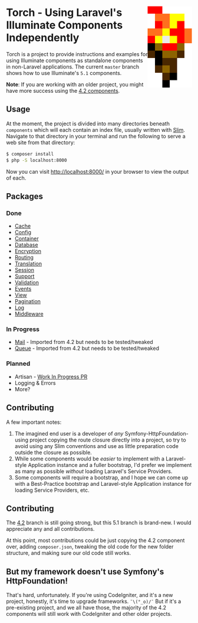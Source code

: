 # <img src="torch-logo.png" alt="Torch Logo" align="right">Torch - Using Laravel's Illuminate Components Independently

Torch is a project to provide instructions and examples for using Illuminate components as standalone components in non-Laravel applications. The current `master` branch shows how to use Illuminate's `5.1` components.

**Note**: If you are working with an older project, you might have more success using the [4.2 components](https://github.com/mattstauffer/torch/tree/4.2).

## Usage
At the moment, the project is divided into many directories beneath `components` which will each contain an index file, usually written with [Slim](http://www.slimframework.com/). Navigate to that directory in your terminal and run the following to serve a web site from that directory:

```bash
$ composer install
$ php -S localhost:8000
```

Now you can visit [http://localhost:8000/](http://localhost:8000/) in your browser to view the output of each.

## Packages

### Done
 * [Cache](https://github.com/mattstauffer/Torch/tree/master/components/cache)
 * [Config](https://github.com/mattstauffer/Torch/tree/master/components/config)
 * [Container](https://github.com/mattstauffer/Torch/tree/master/components/container)
 * [Database](https://github.com/mattstauffer/Torch/tree/master/components/database)
 * [Encryption](https://github.com/mattstauffer/Torch/tree/master/components/encryption)
 * [Routing](https://github.com/mattstauffer/Torch/tree/master/components/routing)
 * [Translation](https://github.com/mattstauffer/Torch/tree/master/components/translation)
 * [Session](https://github.com/mattstauffer/Torch/tree/master/components/session)
 * [Support](https://github.com/mattstauffer/Torch/tree/master/components/support)
 * [Validation](https://github.com/mattstauffer/Torch/tree/master/components/validation)
 * [Events](https://github.com/mattstauffer/Torch/tree/master/components/events)
 * [View](https://github.com/mattstauffer/Torch/tree/master/components/view)
 * [Pagination](https://github.com/mattstauffer/Torch/tree/master/components/pagination)
 * [Log](https://github.com/mattstauffer/Torch/tree/master/components/log)
 * [Middleware](https://github.com/mattstauffer/Torch/tree/master/components/middleware)

### In Progress
 * [Mail](https://github.com/mattstauffer/Torch/tree/master/components/mail) - Imported from 4.2 but needs to be tested/tweaked
 * [Queue](https://github.com/mattstauffer/Torch/tree/master/components/queue) - Imported from 4.2 but needs to be tested/tweaked

### Planned
 * Artisan - [Work In Progress PR](https://github.com/mattstauffer/Torch/pull/22)
 * Logging & Errors
 * More?

## Contributing
A few important notes:

 1. The imagined end user is a developer of *any* Symfony-HttpFoundation-using project copying the route closure directly into a project, so try to avoid using any Slim conventions and use as little preparation code outside the closure as possible.
 2. While some components would be *easier* to implement with a Laravel-style Application instance and a fuller bootstrap, I'd prefer we implement as many as possible *without* loading Laravel's Service Providers.
 3. Some components will require a bootstrap, and I hope we can come up with a Best-Practice bootstrap and Laravel-style Application instance for loading Service Providers, etc.

## Contributing
The [4.2](https://github.com/mattstauffer/torch/tree/4.2) branch is still going strong, but this 5.1 branch is brand-new. I would appreciate any and all contributions.

At this point, most contributions could be just copying the 4.2 component over, adding `composer.json`, tweaking the old code for the new folder structure, and making sure our old code still works.

## But my framework doesn't use Symfony's HttpFoundation!
That's hard, unfortunately. If you're using CodeIgniter, and it's a new project, honestly, it's time to upgrade frameworks. `¯\(°_o)/¯` But if it's a pre-existing project, and we all have those, the majority of the 4.2 components will still work with CodeIgniter and other older projects.
